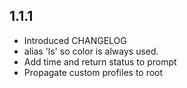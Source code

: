 ## 1.1.1

* Introduced CHANGELOG
* alias 'ls' so color is always used.
* Add time and return status to prompt
* Propagate custom profiles to root
